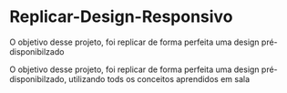 # Replicar-Design-Responsivo
O objetivo desse projeto, foi replicar de forma perfeita uma design pré-disponibilzado

O objetivo desse projeto, foi replicar de forma perfeita uma design pré-disponibilzado, utilizando tods os conceitos aprendidos em sala
